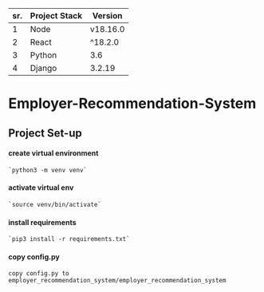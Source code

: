 
| sr. | Project Stack | Version |
| -------- | -------- | -------- |
| 1 | Node | v18.16.0 |
| 2 | React | ^18.2.0 |
| 3 | Python | 3.6 |
| 4 | Django | 3.2.19 |


# Employer-Recommendation-System

## Project Set-up
#### create virtual environment
    `python3 -m venv venv`

#### activate virtual env
    `source venv/bin/activate`
    
#### install requirements
    `pip3 install -r requirements.txt`
    
#### copy config.py 
    copy config.py to employer_recommendation_system/employer_recommendation_system
    
    


